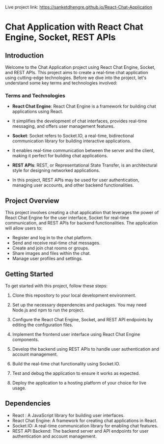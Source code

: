 Live project link: https://sanketdhengre.github.io/React-Chat-Application

# Chat Application with React Chat Engine, Socket, REST APIs

## Introduction

Welcome to the Chat Application project using React Chat Engine, Socket, and REST APIs.
This project aims to create a real-time chat application using cutting-edge technologies.
Before we dive into the project, let's understand some key terms and technologies involved:

### Terms and Technologies

- **React Chat Engine**: React Chat Engine is a framework for building chat applications using React.
- It simplifies the development of chat interfaces, provides real-time messaging, and offers user management features.

- **Socket**: Socket refers to Socket.IO, a real-time, bidirectional communication library for building interactive applications.
- It enables real-time communication between the server and the client, making it perfect for building chat applications.

- **REST APIs**: REST, or Representational State Transfer, is an architectural style for designing networked applications.
- In this project, REST APIs may be used for user authentication, managing user accounts, and other backend functionalities.

## Project Overview

This project involves creating a chat application that leverages the power of React Chat Engine for the user interface, 
Socket for real-time communication, and REST APIs for backend functionalities. 
The application will allow users to:

- Register and log in to the chat platform.
- Send and receive real-time chat messages.
- Create and join chat rooms or groups.
- Share images and files within the chat.
- Manage user profiles and settings.

## Getting Started

To get started with this project, follow these steps:

1. Clone this repository to your local development environment.

2. Set up the necessary dependencies and packages. You may need Node.js and npm to run the project.

3. Configure the React Chat Engine, Socket, and REST API endpoints by editing the configuration files.

4. Implement the frontend user interface using React Chat Engine components.

5. Develop the backend using REST APIs to handle user authentication and account management.

6. Build the real-time chat functionality using Socket.IO.

7. Test and debug the application to ensure it works as expected.

8. Deploy the application to a hosting platform of your choice for live usage.

## Dependencies

- React : A JavaScript library for building user interfaces.
- React Chat Engine: A framework for creating chat applications in React.
- Socket.IO: A real-time communication library for enabling chat features.
- REST API Backend: The backend server and API endpoints for user authentication and account management.


